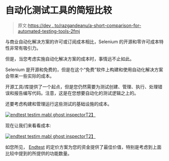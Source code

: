 # 自动化测试工具的简短比较

> 原文:[https://dev . to/razgandeanu/a-short-comparison-for-automated-testing-tools-2fmj](https://dev.to/razgandeanu/a-short-comparison-for-automated-testing-tools-2fmj)

与商业自动化解决方案的许可或订阅成本相比，Selenium 的开源和零许可成本特性非常有吸引力。

但是，当您考虑实施自动化解决方案的成本时，事情远不止如此。

Selenium 是开源和免费的，但是在这个“免费”软件上构建和使用自动化解决方案会带来一些实际的成本。

开源工具/库提供了一个起点，但是您仍然需要为测试创建、管理、执行、处理错误和报告编写代码。注意，这是在您想要自动化的测试逻辑之上的。

还要考虑构建和管理运行这些测试的基础设施的成本。

[![endtest testim mabl ghost inspector](../Images/bc2958810f5bf901f38b9c3d462577b6.png)T2】](https://res.cloudinary.com/practicaldev/image/fetch/s--FyvYpUyF--/c_limit%2Cf_auto%2Cfl_progressive%2Cq_auto%2Cw_880/https://i.imgur.com/eGwjDXS.png)

现在让我们来看看成本:

[![endtest testim mabl ghost inspector](../Images/703365f5a39f0dc3631f556f231d9b84.png)T2】](https://res.cloudinary.com/practicaldev/image/fetch/s--3Z3RgRAv--/c_limit%2Cf_auto%2Cfl_progressive%2Cq_auto%2Cw_880/https://i.imgur.com/fYc33uf.png)

如您所见， [Endtest](https://endtest.io) 的定价方案为您的资金提供了最佳价值，特别是考虑到上面比较中提到的所提供的功能数量。